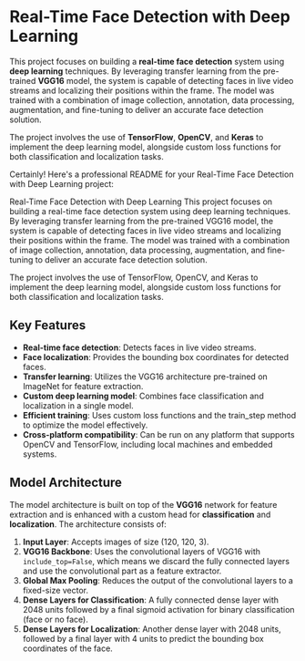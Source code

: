 # Real-Time Face Detection with Deep Learning

This project focuses on building a **real-time face detection** system using **deep learning** techniques. By leveraging transfer learning from the pre-trained **VGG16** model, the system is capable of detecting faces in live video streams and localizing their positions within the frame. The model was trained with a combination of image collection, annotation, data processing, augmentation, and fine-tuning to deliver an accurate face detection solution.

The project involves the use of **TensorFlow**, **OpenCV**, and **Keras** to implement the deep learning model, alongside custom loss functions for both classification and localization tasks.


Certainly! Here's a professional README for your Real-Time Face Detection with Deep Learning project:

Real-Time Face Detection with Deep Learning
This project focuses on building a real-time face detection system using deep learning techniques. By leveraging transfer learning from the pre-trained VGG16 model, the system is capable of detecting faces in live video streams and localizing their positions within the frame. The model was trained with a combination of image collection, annotation, data processing, augmentation, and fine-tuning to deliver an accurate face detection solution.

The project involves the use of TensorFlow, OpenCV, and Keras to implement the deep learning model, alongside custom loss functions for both classification and localization tasks.

## Key Features

- **Real-time face detection**: Detects faces in live video streams.
- **Face localization**: Provides the bounding box coordinates for detected faces.
- **Transfer learning**: Utilizes the VGG16 architecture pre-trained on ImageNet for feature extraction.
- **Custom deep learning model**: Combines face classification and localization in a single model.
- **Efficient training**: Uses custom loss functions and the train_step method to optimize the model effectively.
- **Cross-platform compatibility**: Can be run on any platform that supports OpenCV and TensorFlow, including local machines and embedded systems.

## Model Architecture
The model architecture is built on top of the **VGG16** network for feature extraction and is enhanced with a custom head for **classification** and **localization**. The architecture consists of:

1. **Input Layer**: Accepts images of size (120, 120, 3).
2. **VGG16 Backbone**: Uses the convolutional layers of VGG16 with `include_top=False`, which means we discard the fully connected layers and use the convolutional part as a feature extractor.
3. **Global Max Pooling**: Reduces the output of the convolutional layers to a fixed-size vector.
4. **Dense Layers for Classification**: A fully connected dense layer with 2048 units followed by a final sigmoid activation for binary classification (face or no face).
5. **Dense Layers for Localization**: Another dense layer with 2048 units, followed by a final layer with 4 units to predict the bounding box coordinates of the face.
